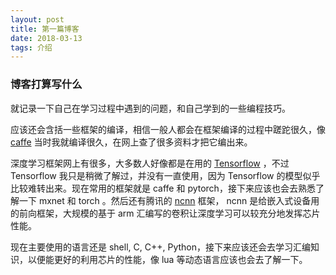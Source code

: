 ```yaml
---
layout: post
title: 第一篇博客
date: 2018-03-13
tags: 介绍
---
```


### 博客打算写什么

就记录一下自己在学习过程中遇到的问题，和自己学到的一些编程技巧。
    
应该还会含括一些框架的编译，相信一般人都会在框架编译的过程中蹉跎很久，像 [caffe](http://caffe.berkeleyvision.org) 当时我就编译很久，在网上查了很多资料才把它编出来。
    
深度学习框架网上有很多，大多数人好像都是在用的 [Tensorflow](https://www.tensorflow.org) ，不过 Tensorflow 我只是稍微了解过，并没有一直使用，因为 Tensorflow 的模型似乎比较难转出来。现在常用的框架就是 caffe 和 pytorch，接下来应该也会去熟悉了解一下 mxnet 和 torch 。然后还有腾讯的 [ncnn](https://github.com/Tencent/ncnn) 框架， ncnn 是给嵌入式设备用的前向框架，大规模的基于 arm 汇编写的卷积让深度学习可以较充分地发挥芯片性能。
    
现在主要使用的语言还是 shell, C, C++, Python，接下来应该还会去学习汇编知识，以便能更好的利用芯片的性能，像 lua 等动态语言应该也会去了解一下。
